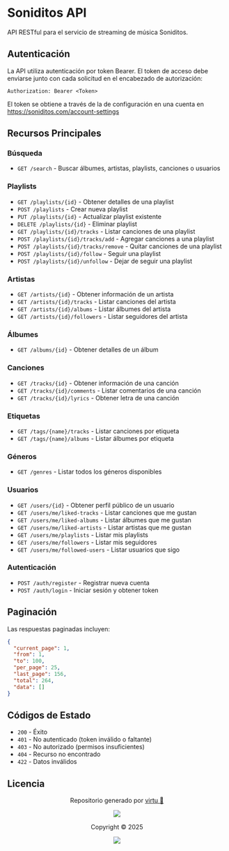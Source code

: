# Soniditos API

API RESTful para el servicio de streaming de música Soniditos.

## Autenticación

La API utiliza autenticación por token Bearer. El token de acceso debe enviarse junto con cada solicitud en el encabezado de autorización:

```
Authorization: Bearer <Token>
```

El token se obtiene a través de la de configuración en una cuenta en https://soniditos.com/account-settings

## Recursos Principales

### Búsqueda
- `GET /search` - Buscar álbumes, artistas, playlists, canciones o usuarios

### Playlists
- `GET /playlists/{id}` - Obtener detalles de una playlist
- `POST /playlists` - Crear nueva playlist
- `PUT /playlists/{id}` - Actualizar playlist existente
- `DELETE /playlists/{id}` - Eliminar playlist
- `GET /playlists/{id}/tracks` - Listar canciones de una playlist
- `POST /playlists/{id}/tracks/add` - Agregar canciones a una playlist
- `POST /playlists/{id}/tracks/remove` - Quitar canciones de una playlist
- `POST /playlists/{id}/follow` - Seguir una playlist
- `POST /playlists/{id}/unfollow` - Dejar de seguir una playlist

### Artistas
- `GET /artists/{id}` - Obtener información de un artista
- `GET /artists/{id}/tracks` - Listar canciones del artista
- `GET /artists/{id}/albums` - Listar álbumes del artista
- `GET /artists/{id}/followers` - Listar seguidores del artista

### Álbumes
- `GET /albums/{id}` - Obtener detalles de un álbum

### Canciones
- `GET /tracks/{id}` - Obtener información de una canción
- `GET /tracks/{id}/comments` - Listar comentarios de una canción
- `GET /tracks/{id}/lyrics` - Obtener letra de una canción

### Etiquetas
- `GET /tags/{name}/tracks` - Listar canciones por etiqueta
- `GET /tags/{name}/albums` - Listar álbumes por etiqueta

### Géneros
- `GET /genres` - Listar todos los géneros disponibles

### Usuarios
- `GET /users/{id}` - Obtener perfil público de un usuario
- `GET /users/me/liked-tracks` - Listar canciones que me gustan
- `GET /users/me/liked-albums` - Listar álbumes que me gustan
- `GET /users/me/liked-artists` - Listar artistas que me gustan
- `GET /users/me/playlists` - Listar mis playlists
- `GET /users/me/followers` - Listar mis seguidores
- `GET /users/me/followed-users` - Listar usuarios que sigo

### Autenticación
- `POST /auth/register` - Registrar nueva cuenta
- `POST /auth/login` - Iniciar sesión y obtener token

## Paginación

Las respuestas paginadas incluyen:

```json
{
  "current_page": 1,
  "from": 1,
  "to": 100,
  "per_page": 25,
  "last_page": 156,
  "total": 264,
  "data": []
}
```

## Códigos de Estado

- `200` - Éxito
- `401` - No autenticado (token inválido o faltante)
- `403` - No autorizado (permisos insuficientes)
- `404` - Recurso no encontrado
- `422` - Datos inválidos

## Licencia

<p align="center">
	Repositorio generado por <a href="https://github.com/sabiopobre" target="_blank">virtu 🎣</a>
</p>

<p align="center">
	<img src="https://open.soniditos.com/cat_footer.svg" />
</p>

<p align="center">
	Copyright &copy; 2025
</p>

<p align="center">
	<a href="/LICENSE"><img src="https://img.shields.io/static/v1.svg?style=for-the-badge&label=License&message=MIT&logoColor=d9e0ee&colorA=363a4f&colorB=b7bdf8"/></a>
</p>
